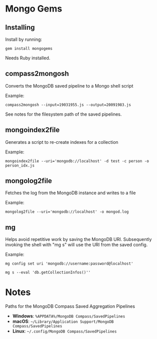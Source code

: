# Mongo Gems

## Installing

Install by running:

`gem install mongogems`

Needs Ruby installed.

## compass2mongosh

Converts the MongoDB saved pipeline to a Mongo shell script

Example: 

`compass2mongosh --input=19031955.js --output=20091983.js`

See notes for the filesystem path of the saved pipelines.

## mongoindex2file

Generates a script to re-create indexes for a collection

Example: 

`mongoindex2file --uri='mongodb://localhost' -d test -c person -o person_idx.js` 

## mongolog2file

Fetches the log from the MongoDB instance and writes to a file

Example: 

`mongolog2file --uri='mongodb://localhost' -o mongod.log`

## mg

Helps avoid repetitive work by saving the MongoDB URI. 
Subsequently invoking the shell with "mg s" will use the URI from the saved config.

Example:

`mg config set uri 'mongodb://username:password@localhost'`

`mg s --eval 'db.getCollectionInfos()''`

# Notes

Paths for the MongoDB Compass Saved Aggregation Pipelines
* **Windows**: `%APPDATA%/MongoDB Compass/SavedPipelines`
* **macOS**:  `~/Library/Application Support/MongoDB Compass/SavedPipelines`
* **Linux**: `~/.config/MongoDB Compass/SavedPipelines`
